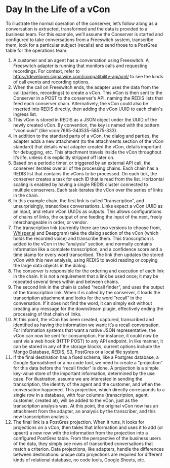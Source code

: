 # Day In the Life of a vCon

To illustrate the normal operation of the conserver, let’s follow along as a conversation is extracted, transformed and the data is provided to a business team. For this example, we’ll assume the Conserver is started and configured to take conversations from a Freeswitch system, transcribe them, look for a particular subject (recalls) and send those to a PostGres table for the operations team.

1. A customer and an agent has a conversation using Freeswitch. A Freeswitch adapter is running that monitors calls and requesting recordings. For context, refer to https://developer.signalwire.com/compatibility-api/xml/ to see the kinds of call events and recording options.
2. When the call on Freeswitch ends, the adapter uses the data from the call (parties, recordings) to create a vCon. This vCon is then sent to the Conserver in a POST to the conserver's API, naming the REDIS lists that feed each conserver chain. Alternatively, the vCon could also be inserted into REDIS directly, then adding the vCon UUID to each chain's ingress list.
3. This vCon is stored in REDIS as a JSON object under the UUID of the newly created vCon. By convention, the key is named with the pattern “vcon:uuid” (like vcon:7665-343535-58575-333).
4. In addition to the standard parts of a vCon, the dialog and parties, the adapter adds a new attachment (to the attachments section of the vCon standard) that details what adapter created the vCon, details important for debugging, etc. This attachment travels inside the vCon throughout it’s life, unless it is explicitly stripped off later on.
5. Based on a periodic timer, or triggered by an external API call, the conserver iterates over all of the processing chains.  Each chain has a REDIS list that contains the vCons to be processed.  On each tick, the conserver creates a task for each ID that is read from the list.  Horizontal scaling is enabled by having a single REDIS cluster connected to multiple conservers.  Each task iterates the vCon over the series of links in the chain.&#x20;
6. In this example chain, the first link is called “transcription”, and unsurprisingly, transcribes conversations. Links expect a vCon UUID as an input, and return vCon UUIDs as outputs. This  allows configurations of chains of links, the output of one feeding the input of the next,  freely interchangeable in order, or vendor.&#x20;
7. The transcription link (currently there are two versions to choose from, [Whisper.ai](http://whisper.ai/) and Deepgram) take the dialog section of the vCon (which holds the recorded voice) and transcribe them. This transcription is added to the vCon in the “analysis” section, and normally contains information like a complete transcription, and a confidence score and a time stamp for every word transcribed. The link then updates the stored vCon with this new analysis, using REDIS to avoid reading or copying the large data objects in the dialog.
8. The conserver is responsible for the ordering and execution of each link in the chain.  It is not a requirement that a link be used once; it may be repeated several times within and between chains.
9. The second link in the chain is called “recall finder”, and uses the output of the transcription link. When it is called by the conserver, it loads the transcription attachment and looks for the word “recall” in the conversation. If it does not find the word, it can simply exit without creating any message for the downstream plugin, effectively ending the processing of that chain of links.
10. At this point, the vCon has been created, captured, transcribed and identified as having the information we want: it’s a recall conversation. For information systems that want a native JSON representative, the vCon can now be sent for consumption. For instance, it could now be sent via a web hook (HTTP POST) to any API endpoint. In like manner, it can be stored in any of the storage blocks, current options include the Mongo Database, REDIS, S3, PostGres or a local file system.
11. If the final destination has a fixed schema, like a Postgres database, a Google Spreadsheet or a no code tool, we need to create a “projection” for this data before the “recall finder” is done. A projection is a simple key-value store of the important information, determined by the use case. For illustration, assume we are interested in sending the transcription, the identity of the agent and the customer, and when the conversation happened. This projection, which directly corresponds to a single row in a database, with four columns (transcription, agent, customer, created at), will be added to the vCon, just as the transcription analysis was. At this point, the original vCon now has an attachment from the adapter, an analysis by the transcriber, and this new transcription analysis.&#x20;
12. The final link is a PostGres projection. When it runs, it looks for projections on a vCon, then takes that information and uses it to add (or upsert) a new row with the information from the projection into a configured PostGres table. From the perspective of the business users of the data, they simply see rows of transcribed conversations that match a criterion. Data projections, like adapters, handle the differences between destinations: unique data projections are required for different kinds of relational database, no code tools, Google Sheets, etc.
